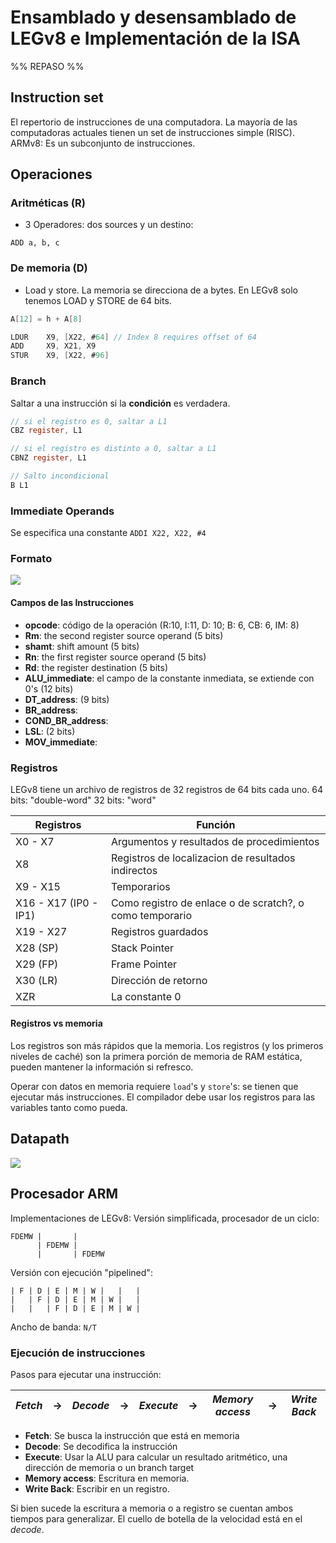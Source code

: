 # Ensamblado y desensamblado de LEGv8 e Implementación de la ISA
%% REPASO %%

## Instruction set
El repertorio de instrucciones de una computadora.
La mayoría de las computadoras actuales tienen un set de instrucciones simple (RISC).
ARMv8: Es un subconjunto de instrucciones.

## Operaciones
### Aritméticas (R)
* 3 Operadores: dos sources y un destino:
```LEGv8
ADD a, b, c
```

### De memoria (D)
* Load y store. La memoria se direcciona de a bytes. En LEGv8 solo tenemos LOAD y STORE de 64 bits.
```c
A[12] = h + A[8]
```

```c
LDUR    X9, [X22, #64] // Index 8 requires offset of 64
ADD     X9, X21, X9
STUR    X9, [X22, #96]
```

### Branch
Saltar a una instrucción si la **condición** es verdadera.
```c
// si el registro es 0, saltar a L1
CBZ register, L1

// si el registro es distinto a 0, saltar a L1
CBNZ register, L1

// Salto incondicional
B L1
```
### Immediate Operands
Se especifica una constante
`ADDI X22, X22, #4`

### Formato 
![](https://imgur.com/sbZkeWu.png)

#### Campos de las Instrucciones
* **opcode**: código de la operación (R:10, I:11, D: 10; B: 6, CB: 6, IM: 8)
* **Rm**: the second register source operand (5 bits)
* **shamt**: shift amount (5 bits)
* **Rn**: the first register source operand (5 bits)
* **Rd**: the register destination (5 bits)
* **ALU_immediate**: el campo de  la constante inmediata, se extiende con 0's (12 bits)
* **DT_address**: (9 bits)
* **BR_address**:
* **COND_BR_address**:
* **LSL**: (2 bits)
* **MOV_immediate**: 

### Registros
LEGv8 tiene un archivo de registros de 32 registros de 64 bits cada uno.
64 bits: "double-word"
32 bits: "word"

| Registros             | Función                                   |
| --------------------- | ----------------------------------------- |
| X0 - X7               | Argumentos y resultados de procedimientos |
| X8                    | Registros de localizacion de resultados indirectos |
| X9 - X15              | Temporarios                               |
| X16 - X17 (IP0 - IP1) | Como registro de enlace o de scratch?, o como temporario |
| X19 - X27             | Registros guardados                       |
| X28 (SP)              | Stack Pointer                             |
| X29 (FP)              | Frame Pointer                             |
| X30 (LR)              | Dirección de retorno                      |
| XZR                   | La constante 0                            |

#### Registros vs memoria
Los registros son más rápidos que la memoria. Los registros (y los primeros niveles de caché) son la primera porción de memoria de RAM estática, pueden mantener la información si refresco.

Operar con datos en memoria requiere `load`'s y `store`'s: se tienen que ejecutar más instrucciones.
El compilador debe usar los registros para las variables tanto como pueda.

## Datapath

![](https://imgur.com/KiTBxwd.png)

## Procesador ARM
Implementaciones de LEGv8:
Versión simplificada, procesador de un ciclo:
```
FDEMW |       |
      | FDEMW |
      |       | FDEMW
```
Versión con ejecución "pipelined":
```
| F | D | E | M | W |   |   |
|   | F | D | E | M | W |   | 
|   |   | F | D | E | M | W |
```
Ancho de banda: `N/T`

### Ejecución de instrucciones
Pasos para ejecutar una instrucción:

|*Fetch*|→|*Decode*|→|*Execute*|→|*Memory access*|→|*Write Back*|
|-----|-|------|-|-------|-|-------------|-|----------|
 + **Fetch**: Se busca la instrucción que está en memoria
+ **Decode**: Se decodifica la instrucción
+ **Execute**: Usar la ALU para calcular un resultado aritmético, una dirección de memoria o un branch target
+ **Memory access**: Escritura en memoria.
+ **Write Back**: Escribir en un registro.

Si bien sucede la escritura a memoria o a registro se cuentan ambos tiempos para generalizar. 
El cuello de botella de la velocidad está en el *decode*.

